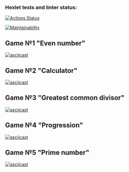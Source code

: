 ### Hexlet tests and linter status:
[![Actions Status](https://github.com/dolgashov/frontend-project-44/actions/workflows/hexlet-check.yml/badge.svg)](https://github.com/dolgashov/frontend-project-44/actions)

[![Maintainability](https://api.codeclimate.com/v1/badges/2a8437cb1d127976ae0c/maintainability)](https://codeclimate.com/github/dolgashov/frontend-project-44/maintainability)

## Game №1 "Even number"
[![asciicast](https://asciinema.org/a/645073.svg)](https://asciinema.org/a/645073)

## Game №2 "Calculator"
[![asciicast](https://asciinema.org/a/w9N3D5npQKuNzpG1IYou2l3md.svg)](https://asciinema.org/a/w9N3D5npQKuNzpG1IYou2l3md)

## Game №3 "Greatest common divisor"
[![asciicast](https://asciinema.org/a/645501.svg)](https://asciinema.org/a/645501)

##  Game №4 "Progression"
[![asciicast](https://asciinema.org/a/9TrdDfYCJCSrgpNx70Ai7Ij7P.svg)](https://asciinema.org/a/9TrdDfYCJCSrgpNx70Ai7Ij7P)

## Game №5 "Prime number"
[![asciicast](https://asciinema.org/a/646099.svg)](https://asciinema.org/a/646099)